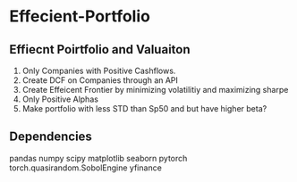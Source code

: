 # Effecient-Portfolio

## Effiecnt Poirtfolio and Valuaiton
1. Only Companies with Positive Cashflows. 
2. Create DCF on Companies through an API 
3. Create Effeicent Frontier by minimizing volatilitiy and maximizing sharpe
4. Only Positive Alphas 
5. Make portfolio with less STD than Sp50 and but have higher beta?


## Dependencies
pandas
numpy
scipy
matplotlib
seaborn
pytorch torch.quasirandom.SobolEngine
yfinance 



